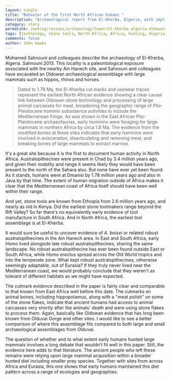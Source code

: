 ```yaml
---
layout: single 
title: "Behavior of the first North African humans " 
description: "Archaeological report from El-Kherba, Algeria, with implications for human occupation range" 
category: story
permalink: /weblog/reviews/archaeology/lower/el-kherba-algeria-oldowan-2013.html
tags: [technology, stone tools, North Africa, Africa, hunting, Algeria, Oldowan] 
comments: false 
author: John Hawks 
---
```



Mohamed Sahnouni and colleagues describe the archaeology of El-Kherba, Algeria. <bib>Sahnouni:2013</bib>. This locality is a paleontological exposure associated with the nearby Ain Hanech site, and Sahnouni and colleagues have excavated an Oldowan archaeological assemblage with large mammals such as hippos, rhinos and horses. 

<blockquote>Dated to 1.78 Ma, the El-Kherba cut marks and usewear traces represent the earliest North African evidence showing a clear causal link between Oldowan stone technology and processing of large animal carcasses for meat, broadening the geographic range of Plio-Pleistocene hominin subsistence activities to include the Mediterranean fringe. As was shown in the East African Plio-Pleistocene archaeofaunas, early hominins were foraging for large mammals in northern Africa by circa 1.8 Ma. The evidence from the modified bones at these sites indicates that early hominins were involved in evisceration, disarticulating and removing meat, and breaking bones of large mammals to extract marrow.</blockquote>

It's a great site because it is the first to document human activity in North Africa. Australopithecines were present in Chad by 3.4 million years ago, and given their mobility and range it seems likely they would have been present to the north of the Sahara also. But none have ever yet been found. As it stands, humans were at Dmanisi by 1.78 million years ago and also in Java by that time. The extent of human migration outside of Africa makes it clear that the Mediterranean coast of Africa itself should have been well within their range. 

And yet, stone tools are known from Ethiopia from 2.6 million years ago, and nearly as old in Kenya. Did the earliest stone toolmakers range beyond the Rift Valley? So far there's no equivalently early evidence of tool manufacture in South Africa. And in North Africa, the earliest tool assemblage is at El-Kherba. 

It would sure be useful to uncover evidence of <em>A. boisei</em> or related robust australopithecines in the Ain Hanech area. In East and South Africa, early <em>Homo</em> lived alongside late robust australopithecines, sharing the same landscape. No robust australopithecine has ever been found outside East or South Africa, while <em>Homo erectus</em> spread across the Old World tropics and into the temperate zone. What kept robust australopithecines, otherwise seemingly adaptable, out of Eurasia? If they truly never lived near the Mediterranean coast, we would probably conclude that they weren't as tolerant of different habitats as we might have expected. 

The cutmark evidence described in the paper is fairly clear and comparable to that known from East Africa well before this date. The cutmarks on animal bones, including hippopotamus, along with a "meat polish" on some of the stone flakes, indicate that ancient humans had access to animal carcasses very shortly after the animals' death and were using stone flakes to process them. Again, basically like Oldowan evidence that has long been known from Olduvai Gorge and other sites. I would like to see a better comparison of where this assemblage fits compared to both large and small archaeological assemblages from Olduvai. 

The question of whether and to what extent early humans hunted large mammals involves a long debate that wouldn't fit well in this paper. Still, the evidence here adds to that literature. The ancient people who left these remains were relying upon large mammal acquisition within a broader hunted diet including smaller prey species. Together with sites from across Africa and Eurasia, this one shows that early humans maintained this diet pattern across a range of ecologies and geographies.


